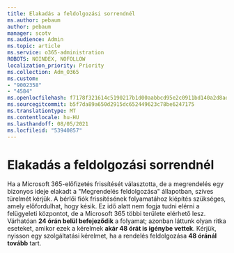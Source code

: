 ```yaml
---
title: Elakadás a feldolgozási sorrendnél
ms.author: pebaum
author: pebaum
manager: scotv
ms.audience: Admin
ms.topic: article
ms.service: o365-administration
ROBOTS: NOINDEX, NOFOLLOW
localization_priority: Priority
ms.collection: Adm_O365
ms.custom:
- "9002358"
- "4584"
ms.openlocfilehash: f7178f321614c5190217b1d00aabbcd95e2c0911bd140a2d8ad455665ac5b73b
ms.sourcegitcommit: b5f7da89a650d2915dc652449623c78be6247175
ms.translationtype: MT
ms.contentlocale: hu-HU
ms.lasthandoff: 08/05/2021
ms.locfileid: "53940857"
---
```

# <a name="stuck-on-processing-order"></a>Elakadás a feldolgozási sorrendnél

Ha a Microsoft 365-előfizetés frissítését választotta, de a megrendelés egy bizonyos ideje elakadt a "Megrendelés feldolgozása" állapotban, szíves türelmét kérjük. A bérlői fiók frissítésének folyamatához kiépítés szükséges, amely előfordulhat, hogy késik. Ez idő alatt nem fogja tudni elérni a felügyeleti központot, de a Microsoft 365 többi területe elérhető lesz. Várhatóan **24 órán belül befejeződik** a folyamat; azonban láttunk olyan ritka eseteket, amikor ezek a kérelmek **akár 48 órát is igénybe vettek**. Kérjük, nyisson egy szolgáltatási kérelmet, ha a rendelés feldolgozása **48 óránál tovább** tart.
